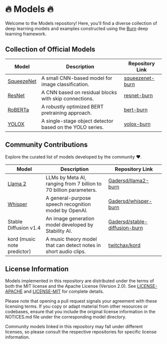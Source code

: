 # 🔥 Models 🔥

Welcome to the Models repository! Here, you'll find a diverse collection of deep learning models and
examples constructed using the [Burn](https://github.com/burn-rs/burn) deep learning framework.

## Collection of Official Models

| Model                                          | Description                                              | Repository Link                              |
|------------------------------------------------|----------------------------------------------------------|----------------------------------------------|
| [SqueezeNet](https://arxiv.org/abs/1602.07360) | A small CNN-based model for image classification.        | [squeezenet-burn](squeezenet-burn/README.md) |
| [ResNet](https://arxiv.org/abs/1512.03385)     | A CNN based on residual blocks with skip connections.    | [resnet-burn](resnet-burn/README.md)         |
| [RoBERTa](https://arxiv.org/abs/1907.11692)    | A robustly optimized BERT pretraining approach.          | [bert-burn](bert-burn/README.md)             |
| [YOLOX](https://arxiv.org/abs/2107.08430)      | A single-stage object detector based on the YOLO series. | [yolox-burn](yolox-burn/README.md)         |

## Community Contributions

Explore the curated list of models developed by the community ♥.

| Model                                       | Description                                                       | Repository Link                                                                   |
|---------------------------------------------|-------------------------------------------------------------------|-----------------------------------------------------------------------------------|
| [Llama 2](https://arxiv.org/abs/2307.09288) | LLMs by Meta AI, ranging from 7 billion to 70 billion parameters. | [Gadersd/llama2-burn](https://github.com/Gadersd/llama2-burn)                     |
| [Whisper](https://arxiv.org/abs/2212.04356) | A general-purpose speech recognition model by OpenAI.             | [Gadersd/whisper-burn](https://github.com/Gadersd/whisper-burn)                   |
| Stable Diffusion v1.4                       | An image generation model developed by Stability AI.              | [Gadersd/stable-diffusion-burn](https://github.com/Gadersd/stable-diffusion-burn) |
| kord (music note predictor)                 | A music theory model that can detect notes in short audio clips.  | [twitchax/kord](https://github.com/twitchax/kord)                                 |

## License Information

Models implemented in this repository are distributed under the terms of both the MIT license and
the Apache License (Version 2.0). See [LICENSE-APACHE](./LICENSE-APACHE) and
[LICENSE-MIT](./LICENSE-MIT) for complete details.

Please note that opening a pull request signals your agreement with these licensing terms. If you
copy or adapt material from other resources or codebases, ensure that you include the original
license information in the NOTICES.md file under the corresponding model directory.

Community models linked in this repository may fall under different licenses, so please consult the
respective repositories for specific license information.
